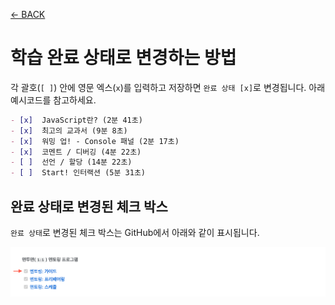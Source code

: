 [← BACK](../SCHEDULES.md)

# 학습 완료 상태로 변경하는 방법

각 괄호(`[ ]`) 안에 영문 엑스(`x`)를 입력하고 저장하면 `완료 상태 [x]`로 변경됩니다. 아래 예시코드를 참고하세요.

```md
- [x]  JavaScript란? (2분 41초)
- [x]  최고의 교과서 (9분 8초)
- [x]  워밍 업! - Console 패널 (2분 17초)
- [x]  코멘트 / 디버깅 (4분 22초)
- [ ]  선언 / 할당 (14분 22초)
- [ ]  Start! 인터랙션 (5분 31초)
```

## 완료 상태로 변경된 체크 박스

`완료 상태`로 변경된 체크 박스는 GitHub에서 아래와 같이 표시됩니다.

![](../assets/complete-state.png)